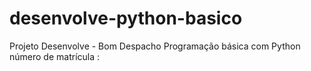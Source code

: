 # desenvolve-python-basico

Projeto Desenvolve - Bom Despacho
Programação básica com Python
número de matrícula : 

